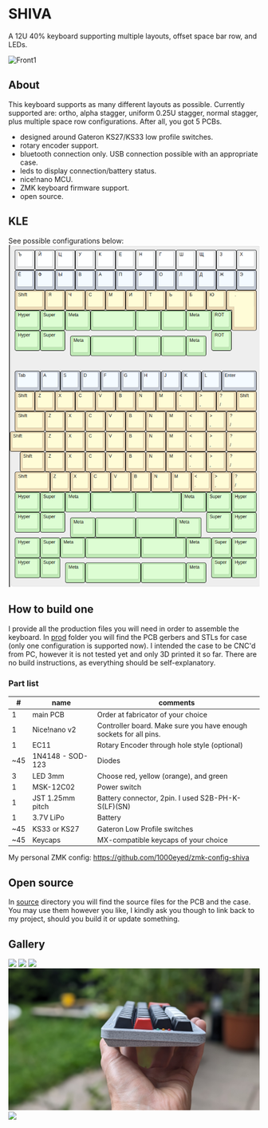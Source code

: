 # SHIVA
A 12U 40% keyboard supporting multiple layouts, offset space bar row, and LEDs.

![Front1](img/PXL_20240621_071407905.PORTRAIT.jpg)

## About

This keyboard supports as many different layouts as possible. Currently supported are: ortho, alpha stagger, uniform 0.25U stagger, normal stagger, plus multiple space row configurations. After all, you got 5 PCBs.
- designed around Gateron KS27/KS33 low profile switches.
- rotary encoder support.
- bluetooth connection only. USB connection possible with an appropriate case.
- leds to display connection/battery status.
- nice!nano MCU.
- ZMK keyboard firmware support.
- open source.

## KLE

See possible configurations below:
![](img/shiva-kle.png)

## How to build one

I provide all the production files you will need in order to assemble the keyboard. In [prod](prod/) folder you will find the PCB gerbers and STLs for case (only one configuration is supported now). I intended the case to be CNC'd from PC, however it is not tested yet and only 3D printed it so far. There are no build instructions, as everything should be self-explanatory.

### Part list
| #     | name                 | comments                                  |
|-------|----------------------|-------------------------------------------|
| 1     | main PCB             | Order at fabricator of your choice        |
| 1     | Nice!nano v2         | Controller board. Make sure you have enough sockets for all pins. |
| 1     | EC11                 | Rotary Encoder through hole style (optional)         |
| ~45   | 1N4148 - SOD-123     | Diodes                                    |
| 3     | LED 3mm              | Choose red, yellow (orange), and green        |
| 1     | MSK-12C02            | Power switch                              | 
| 1     | JST 1.25mm pitch     | Battery connector, 2pin. I used S2B-PH-K-S(LF)(SN)        |
| 1     | 3.7V LiPo            | Battery                     |
| ~45   | KS33 or KS27         | Gateron Low Profile switches              |
| ~45   | Keycaps              | MX-compatible keycaps of your choice      |

My personal ZMK config: https://github.com/1000eyed/zmk-config-shiva

## Open source

In [source](source/) directory you will find the source files for the PCB and the case. You may use them however you like, I kindly ask you though to link back to my project, should you build it or update something.

## Gallery

![](img/shiva_assort.jpg)
![](img/PXL_20240621_071457859.PORTRAIT.jpg)
![](img/PXL_20240621_071651733.PORTRAIT.jpg)
![](img/PXL_20240621_071921859.PORTRAIT.jpg)
![](img/PXL_20240609_154801265.PORTRAIT.jpg)

